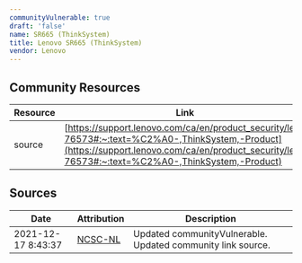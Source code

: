 ```yaml
---
communityVulnerable: true
draft: 'false'
name: SR665 (ThinkSystem)
title: Lenovo SR665 (ThinkSystem)
vendor: Lenovo
---
```



## Community Resources
| Resource | Link |
| --- | --- |
| source | [https://support.lenovo.com/ca/en/product_security/len-76573#:~:text=%C2%A0-,ThinkSystem,-Product](https://support.lenovo.com/ca/en/product_security/len-76573#:~:text=%C2%A0-,ThinkSystem,-Product) |


## Sources
| Date | Attribution | Description |
| --- | --- | --- |
| 2021-12-17 8:43:37 | [NCSC-NL](https://github.com/NCSC-NL/log4shell/blob/main/software/README.md) | Updated communityVulnerable. Updated community link source.  |
